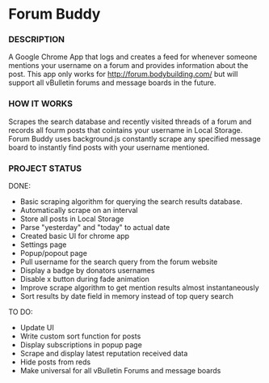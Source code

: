 # Forum Buddy

### DESCRIPTION

A Google Chrome App that logs and creates a feed for whenever someone mentions your username on a forum and provides information about the post. This app only works for http://forum.bodybuilding.com/ but will support all vBulletin forums and message boards in the future.

### HOW IT WORKS

Scrapes the search database and recently visited threads of a forum and records all fourm posts that cointains your username in Local Storage. Forum Buddy uses background.js constantly scrape any specified message board to instantly find posts with your username mentioned.


### PROJECT STATUS

DONE:
- Basic scraping algorithm for querying the search results database.
- Automatically scrape on an interval
- Store all posts in Local Storage
- Parse "yesterday" and "today" to actual date
- Created basic UI for chrome app
- Settings page
- Popup/popout page
- Pull username for the search query from the forum website
- Display a badge by donators usernames
- Disable x button during fade animation
- Improve scrape algorithm to get mention results almost instantaneously
- Sort results by date field in memory instead of top query search

TO DO:
- Update UI
- Write custom sort function for posts
- Display subscriptions in popup page
- Scrape and display latest reputation received data
- Hide posts from reds
- Make universal for all vBulletin Forums and message boards
